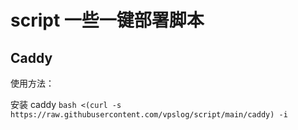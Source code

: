 # script 一些一键部署脚本


## Caddy

使用方法：

安装 caddy `bash <(curl -s https://raw.githubusercontent.com/vpslog/script/main/caddy) -i`
